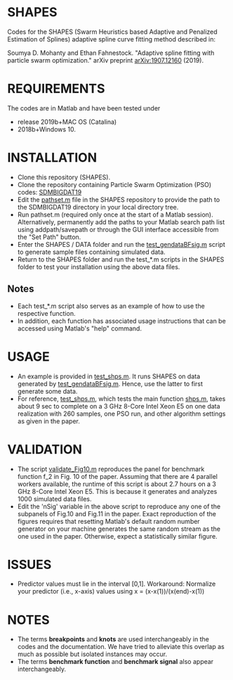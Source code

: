 # SHAPES
Codes for the SHAPES (Swarm Heuristics based Adaptive and Penalized
 Estimation of Splines) adaptive spline curve fitting method described in:
 
Soumya D. Mohanty and Ethan Fahnestock. "Adaptive spline fitting with particle swarm optimization." arXiv preprint [arXiv:1907.12160](https://arxiv.org/abs/1907.12160) (2019).

# REQUIREMENTS
The codes are in Matlab and have been tested under 
- release 2019b+MAC OS (Catalina)
- 2018b+Windows 10.

# INSTALLATION
- Clone this repository (SHAPES).
- Clone the repository containing Particle Swarm Optimization (PSO) codes: [SDMBIGDAT19](https://github.com/mohanty-sd/SDMBIGDAT19.git)
- Edit the [pathset.m](./pathset.m) file in the SHAPES repository to provide the path to the SDMBIGDAT19 directory in your local directory tree.
- Run pathset.m (required only once at the start of a Matlab session). Alternatively, permanently add the paths to your Matlab search path list using addpath/savepath or through the GUI interface accessible from the "Set Path" button.
- Enter the SHAPES / DATA folder and run the [test_gendataBFsig.m](./DATA/test_gendataBFsig.m) script to generate sample files containing simulated data.
- Return to the SHAPES folder and run the test_*.m scripts in the SHAPES folder to test your installation using the above data files. 
## Notes
- Each test_*.m script also serves as an example of how to use the respective function.
- In addition, each function has associated usage instructions that can be accessed using Matlab's "help" command.

# USAGE
- An example is provided in [test_shps.m](./test_shps.m). It runs SHAPES on data generated by [test_gendataBFsig.m](./DATA/test_gendataBFsig.m). Hence, use the latter to first generate some data.
- For reference, [test_shps.m](./test_shps.m), which tests the main function [shps.m](./shps.m), takes about 9 sec to complete on a 3 GHz 8-Core Intel Xeon E5 on one data realization with 260 samples, one PSO run, and other algorithm settings as given in the paper.

# VALIDATION
-  The script [validate_Fig10.m](./validate_Fig10.m) reproduces the panel for benchmark function f_2 in Fig. 10 of the paper. Assuming that there are 4 parallel workers available, the runtime of this script is about 2.7 hours on a 3 GHz 8-Core Intel Xeon E5. This is because it generates and analyzes 1000 simulated data files.
- Edit the 'nSig' variable in the above script to reproduce any one of the subpanels of Fig.10 and Fig.11 in the paper. Exact reproduction of the figures requires that resetting Matlab's default random number generator on your machine generates the same random stream as the one used in the paper. Otherwise, expect a statistically similar figure.

# ISSUES
- Predictor values must lie in the interval [0,1]. Workaround: Normalize your predictor (i.e., x-axis) values using x = (x-x(1))/(x(end)-x(1)) 

# NOTES
- The terms **breakpoints** and **knots** are used interchangeably in the codes and the documentation. 
We have tried to alleviate this overlap as much as possible but isolated instances may occur.
- The terms **benchmark function** and **benchmark signal** also appear interchangeably.
